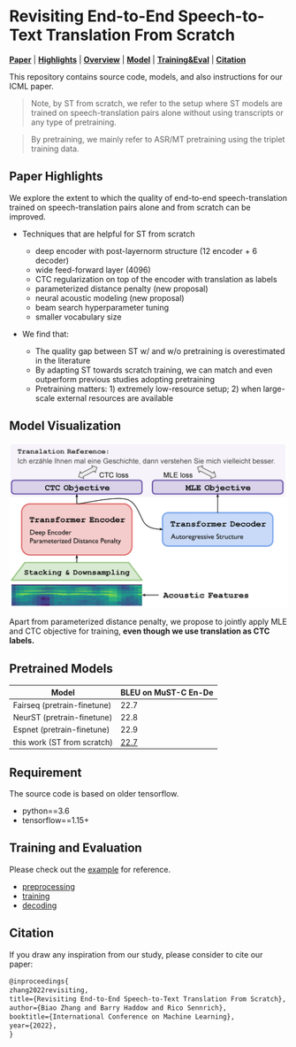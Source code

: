 # Revisiting End-to-End Speech-to-Text Translation From Scratch


[**Paper**]() | 
[**Highlights**](#paper-highlights) |
[**Overview**](#model-visualization) |
[**Model**](#pretrained-models) |
[**Training&Eval**](#training-and-evaluation) |
[**Citation**](#citation)

This repository contains source code, models, and also instructions for our ICML paper. 

>Note, by ST from scratch, we refer to the setup where ST models are trained on speech-translation pairs
alone without using transcripts or any type of pretraining.

>By pretraining, we mainly refer to ASR/MT pretraining using the triplet training data.

## Paper Highlights

We explore the extent to which the quality of end-to-end speech-translation trained on speech-translation pairs alone and from
scratch can be improved.

- Techniques that are helpful for ST from scratch
    * deep encoder with post-layernorm structure (12 encoder + 6 decoder)
    * wide feed-forward layer (4096)
    * CTC regularization on top of the encoder with translation as labels
    * parameterized distance penalty (new proposal)
    * neural acoustic modeling (new proposal)
    * beam search hyperparameter tuning
    * smaller vocabulary size

- We find that:
    * The quality gap between ST w/ and w/o pretraining is overestimated in the literature
    * By adapting ST towards scratch training, we can match and even outperform previous studies adopting pretraining
    * Pretraining matters: 1) extremely low-resource setup; 2) when large-scale external resources are available

## Model Visualization

![Overview of ur proposal](overview.png)

Apart from parameterized distance penalty, we propose to jointly apply MLE and CTC objective for training, **even though we use translation as CTC labels.**

## Pretrained Models


| Model     | BLEU on MuST-C En-De    |
|-----------|-------------------------|
|  Fairseq (pretrain-finetune)  | 22.7 |
|  NeurST (pretrain-finetune)   | 22.8 |
| Espnet (pretrain-finetune)    | 22.9 |
| this work (ST from scratch)   | [22.7](https://data.statmt.org/bzhang/icml2022_revisiting/) |



## Requirement

The source code is based on older tensorflow.

- python==3.6
- tensorflow==1.15+


## Training and Evaluation

Please check out the [example](./example) for reference.

* [preprocessing](./example/prepare.sh)
* [training](./example/train.sh)
* [decoding](./example/test.sh)

## Citation

If you draw any inspiration from our study, please consider to cite our paper:
```
@inproceedings{
zhang2022revisiting,
title={Revisiting End-to-End Speech-to-Text Translation From Scratch},
author={Biao Zhang and Barry Haddow and Rico Sennrich},
booktitle={International Conference on Machine Learning},
year={2022},
}
```
